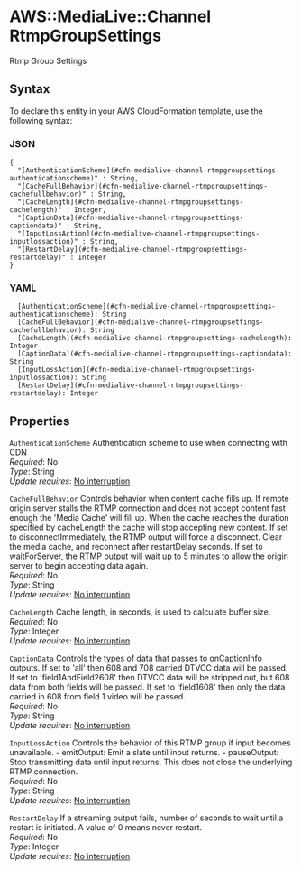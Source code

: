 # AWS::MediaLive::Channel RtmpGroupSettings<a name="aws-properties-medialive-channel-rtmpgroupsettings"></a>

Rtmp Group Settings

## Syntax<a name="aws-properties-medialive-channel-rtmpgroupsettings-syntax"></a>

To declare this entity in your AWS CloudFormation template, use the following syntax:

### JSON<a name="aws-properties-medialive-channel-rtmpgroupsettings-syntax.json"></a>

```
{
  "[AuthenticationScheme](#cfn-medialive-channel-rtmpgroupsettings-authenticationscheme)" : String,
  "[CacheFullBehavior](#cfn-medialive-channel-rtmpgroupsettings-cachefullbehavior)" : String,
  "[CacheLength](#cfn-medialive-channel-rtmpgroupsettings-cachelength)" : Integer,
  "[CaptionData](#cfn-medialive-channel-rtmpgroupsettings-captiondata)" : String,
  "[InputLossAction](#cfn-medialive-channel-rtmpgroupsettings-inputlossaction)" : String,
  "[RestartDelay](#cfn-medialive-channel-rtmpgroupsettings-restartdelay)" : Integer
}
```

### YAML<a name="aws-properties-medialive-channel-rtmpgroupsettings-syntax.yaml"></a>

```
  [AuthenticationScheme](#cfn-medialive-channel-rtmpgroupsettings-authenticationscheme): String
  [CacheFullBehavior](#cfn-medialive-channel-rtmpgroupsettings-cachefullbehavior): String
  [CacheLength](#cfn-medialive-channel-rtmpgroupsettings-cachelength): Integer
  [CaptionData](#cfn-medialive-channel-rtmpgroupsettings-captiondata): String
  [InputLossAction](#cfn-medialive-channel-rtmpgroupsettings-inputlossaction): String
  [RestartDelay](#cfn-medialive-channel-rtmpgroupsettings-restartdelay): Integer
```

## Properties<a name="aws-properties-medialive-channel-rtmpgroupsettings-properties"></a>

`AuthenticationScheme`  <a name="cfn-medialive-channel-rtmpgroupsettings-authenticationscheme"></a>
Authentication scheme to use when connecting with CDN  
*Required*: No  
*Type*: String  
*Update requires*: [No interruption](https://docs.aws.amazon.com/AWSCloudFormation/latest/UserGuide/using-cfn-updating-stacks-update-behaviors.html#update-no-interrupt)

`CacheFullBehavior`  <a name="cfn-medialive-channel-rtmpgroupsettings-cachefullbehavior"></a>
Controls behavior when content cache fills up\. If remote origin server stalls the RTMP connection and does not accept content fast enough the 'Media Cache' will fill up\. When the cache reaches the duration specified by cacheLength the cache will stop accepting new content\. If set to disconnectImmediately, the RTMP output will force a disconnect\. Clear the media cache, and reconnect after restartDelay seconds\. If set to waitForServer, the RTMP output will wait up to 5 minutes to allow the origin server to begin accepting data again\.  
*Required*: No  
*Type*: String  
*Update requires*: [No interruption](https://docs.aws.amazon.com/AWSCloudFormation/latest/UserGuide/using-cfn-updating-stacks-update-behaviors.html#update-no-interrupt)

`CacheLength`  <a name="cfn-medialive-channel-rtmpgroupsettings-cachelength"></a>
Cache length, in seconds, is used to calculate buffer size\.  
*Required*: No  
*Type*: Integer  
*Update requires*: [No interruption](https://docs.aws.amazon.com/AWSCloudFormation/latest/UserGuide/using-cfn-updating-stacks-update-behaviors.html#update-no-interrupt)

`CaptionData`  <a name="cfn-medialive-channel-rtmpgroupsettings-captiondata"></a>
Controls the types of data that passes to onCaptionInfo outputs\. If set to 'all' then 608 and 708 carried DTVCC data will be passed\. If set to 'field1AndField2608' then DTVCC data will be stripped out, but 608 data from both fields will be passed\. If set to 'field1608' then only the data carried in 608 from field 1 video will be passed\.  
*Required*: No  
*Type*: String  
*Update requires*: [No interruption](https://docs.aws.amazon.com/AWSCloudFormation/latest/UserGuide/using-cfn-updating-stacks-update-behaviors.html#update-no-interrupt)

`InputLossAction`  <a name="cfn-medialive-channel-rtmpgroupsettings-inputlossaction"></a>
Controls the behavior of this RTMP group if input becomes unavailable\. \- emitOutput: Emit a slate until input returns\. \- pauseOutput: Stop transmitting data until input returns\. This does not close the underlying RTMP connection\.  
*Required*: No  
*Type*: String  
*Update requires*: [No interruption](https://docs.aws.amazon.com/AWSCloudFormation/latest/UserGuide/using-cfn-updating-stacks-update-behaviors.html#update-no-interrupt)

`RestartDelay`  <a name="cfn-medialive-channel-rtmpgroupsettings-restartdelay"></a>
If a streaming output fails, number of seconds to wait until a restart is initiated\. A value of 0 means never restart\.  
*Required*: No  
*Type*: Integer  
*Update requires*: [No interruption](https://docs.aws.amazon.com/AWSCloudFormation/latest/UserGuide/using-cfn-updating-stacks-update-behaviors.html#update-no-interrupt)